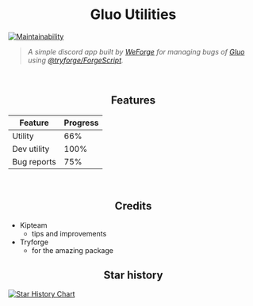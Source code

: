 <h1 align="center">Gluo Utilities</h1>

[![Maintainability](https://api.codeclimate.com/v1/badges/063fbb34d165f3be5847/maintainability)](https://codeclimate.com/github/WeForge/Gluo-Utilities/maintainability)
> *A simple discord app built by [WeForge](https://github.com/WeForge) for managing bugs of [Gluo](https://gluo.xyz) using [@tryforge/ForgeScript](https://github.com/tryforge/ForgeScript).*
<br>
<h2 align="center">Features</h2>

Feature|Progress
-|-
Utility|66%
Dev utility|100%
Bug reports|75%
<br>
<h2 align="center">Credits</h2>

- Kipteam
  - tips and improvements
- Tryforge
  - for the amazing package
<h2 align="center">Star history</h2>
<a href="https://star-history.com/#WeForge/GluoManagementBot&Timeline">
  <picture>
    <source media="(prefers-color-scheme: dark)" srcset="https://api.star-history.com/svg?repos=WeForge/GluoManagementBot&type=Timeline&theme=dark" />
    <source media="(prefers-color-scheme: light)" srcset="https://api.star-history.com/svg?repos=WeForge/GluoManagementBot&type=Timeline" />
    <img alt="Star History Chart" src="https://api.star-history.com/svg?repos=WeForge/GluoManagementBot&type=Timeline" />
  </picture>
</a>
